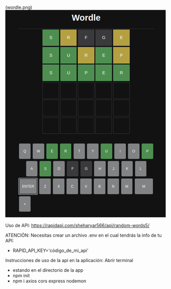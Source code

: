 

 (wordle.png)
 ![imaxe da aplicación](wordle.png)


Uso de API: https://rapidapi.com/sheharyar566/api/random-words5/

ATENCIÓN: Necesitas crear un archivo .env en el cual tendrás la info de tu API:
- RAPID_API_KEY='código_de_mi_api'

Instrucciones de uso de la api en la aplicación:
Abrir terminal
- estando en el directorio de la app
- npm init
- npm i axios cors express nodemon

